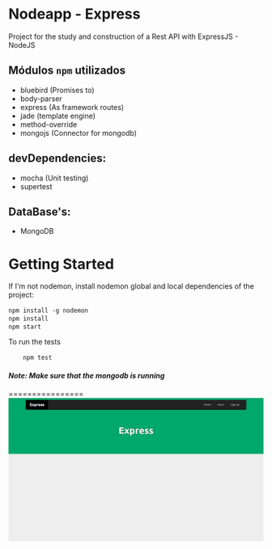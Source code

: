 Nodeapp - Express
================

Project for the study and construction of a Rest API with ExpressJS - NodeJS

## Módulos `npm` utilizados
* bluebird (Promises to)
* body-parser
* express (As framework routes)
* jade (template engine)
* method-override
* mongojs (Connector for mongodb)

## devDependencies:
* mocha (Unit testing)
* supertest

## DataBase's:
* MongoDB

# Getting Started

If I'm not nodemon, install nodemon global and local dependencies of the project:

```
npm install -g nodemon
npm install
npm start
```

To run the tests

```
	npm test
```

#### *Note: Make sure that the mongodb is running*
================
![Alt text](https://raw.githubusercontent.com/Wellington475/nodeapp/master/core/public/images/page_home.png "Home page design")